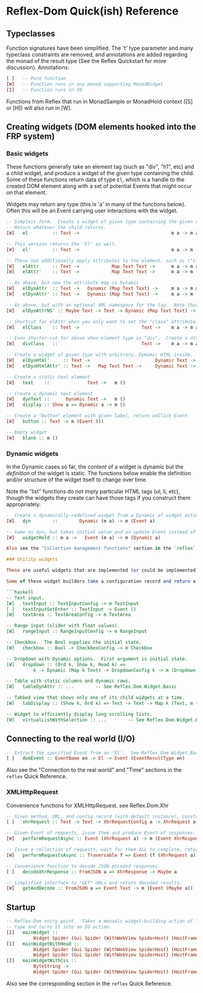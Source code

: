 # Reflex-Dom Quick(ish) Reference

## Typeclasses

Function signatures have been simplified. The 't' type parameter and many typeclass constraints are removed, and annotations are added regarding the monad of the result type (See the Reflex Quickstart for more discussion).  Annotations:

```haskell
[ ]   -- Pure function
[W]   -- Function runs in any monad supporting MonadWidget
[I]   -- Function runs in IO
```

Functions from Reflex that run in MonadSample or MonadHold context ([S] or [H]) will also run in [W].

## Creating widgets (DOM elements hooked into the FRP system)

### Basic widgets

These functions generally take an element tag (such as "div", "h1", etc) and a child widget, and produce a widget of the given type containing the child.  Some of these functions return data of type `El`, which is a handle to the created DOM element along with a set of potential Events that might occur on that element.

Widgets may return any type (this is 'a' in many of the functions below).  Often this will be an Event carrying user interactions with the widget.

```haskell
-- Simplest form.  Create a widget of given type containing the given child.
-- Return whatever the child returns.
[W]   el         :: Text ->                                  m a -> m a

-- This version returns the 'El' as well.
[W]   el'        :: Text ->                                  m a -> m (El, a)

-- These two additionally apply attributes to the element, such as ("class" =: "blah")
[W]   elAttr     :: Text ->            Map Text Text ->      m a -> m a
[W]   elAttr'    :: Text ->            Map Text Text ->      m a -> m (El, a)

-- As above, but now the attribute map is Dynamic
[W]   elDynAttr  :: Text ->   Dynamic (Map Text Text) ->     m a -> m a
[W]   elDynAttr' :: Text ->   Dynamic (Map Text Text) ->     m a -> m (El, a)

-- As above, but with an optional XML namespace for the tag.  Note that this does *not* set the 'xmlns' attribute.  See https://www.w3.org/TR/DOM-Level-2-Core/core.html#ID-DocCrElNS
[W]   elDynAttrNS' :: Maybe Text -> Text -> Dynamic (Map Text Text) -> m a -> m (El, a)

-- Shortcut for elAttr when you only want to set the "class" attribute.
[W]   elClass    :: Text ->                       Text ->    m a -> m a

-- Even shorter-cut for above when element type is "div".  Create a div of given class.
[W]   divClass   ::                               Text ->    m a -> m a

-- Create a widget of given type with arbitrary, Dymamic HTML inside.
[W]   elDynHtml'     :: Text ->                        Dynamic Text ->   m El
[W]   elDynHtmlAttr' :: Text ->   Map Text Text ->     Dynamic Text ->   m El

-- Create a static text element
[W]   text    ::              Text ->   m ()

-- Create a dynamic text element
[W]   dynText ::      Dynamic Text ->   m ()
[W]   display :: Show a => Dynamic a -> m ()

-- Create a "button" element with given label, return onClick Event
[W]   button :: Text -> m (Event ())

-- Empty widget
[W]   blank :: m ()
```

### Dynamic widgets

In the Dynamic cases so far, the *content* of a widget is dynamic but the *definition* of the widget is static.  The functions below enable the definition and/or structure of the widget itself to change over time.

Note the "list" functions do not imply particular HTML tags (ul, li, etc), though the widgets they create can have those tags if you construct them appropriately.

```haskell
-- Create a dynamically-redefined widget from a Dynamic of widget actions.
[W]   dyn        ::        Dynamic (m a) -> m (Event a)

-- Same as dyn, but takes initial value and an update Event instead of a Dynamic.
[W]   widgetHold :: m a ->   Event (m a) -> m (Dynamic a)

Also see the "Collection management functions" section in the `reflex` Quick Reference.

### Utility widgets

These are useful widgets that are implemented (or could be implemented) in terms of the low-level widgets above.

Some of these widget builders take a configuration record and return a record containing Events or other useful data associated with the created widget (similar to 'El').  The configuration records have default values, so you can just supply 'def'.  See Reflex/Dom/Widget/Input.hs for record fields (Lenses are provided).

```haskell
-- Text input.
[W]   textInput :: TextInputConfig -> m TextInput
[ ]   textInputGetEnter :: TextInput -> Event ()
[W]   textArea :: TextAreaConfig -> m TextArea

-- Range input (slider with float values).
[W]   rangeInput :: RangeInputConfig -> m RangeInput

-- Checkbox.  The Bool supplies the initial state.
[W]   checkbox :: Bool -> CheckboxConfig -> m Checkbox

-- Dropdown with Dynamic options.  First argument is initial state.
[W]   dropdown :: (Ord k, Show k, Read k) =>
          k -> Dynamic (Map k Text) -> DropdownConfig k -> m (Dropdown k)

-- Table with static columns and dynamic rows.
[W]   tableDynAttr :: ...        -- See Reflex.Dom.Widget.Basic

-- Tabbed view that shows only one of its child widgets at a time.
[W]   tabDisplay :: (Show k, Ord k) => Text -> Text -> Map k (Text, m ()) -> m ()

-- Widget to efficiently display long scrolling lists.
[W]   virtualListWithSelection :: ...        -- See Reflex.Dom.Widget.Lazy
```

## Connecting to the real world (I/O)

```haskell
-- Extract the specified Event from an 'El'.  See Reflex.Dom.Widget.Basic
[ ]   domEvent :: EventName en -> El -> Event (EventResultType en)
```

Also see the "Connection to the real world" and "Time" sections in the `reflex` Quick Reference.

### XMLHttpRequest

Convenience functions for XMLHttpRequest.  see Reflex.Dom.Xhr

```haskell
-- Given method, URL, and config record (with default instance), construct a request.
[ ]   xhrRequest :: Text -> Text -> XhrRequestConfig a -> XhrRequest a

-- Given Event of requests, issue them and produce Event of responses.
[W]   performRequestAsync :: Event (XhrRequest a) -> m (Event XhrResponse)

-- Issue a collection of requests, wait for them ALL to complete, return collected results.
[W]   performRequestsAsync :: Traversable f => Event (f (XhrRequest a)) -> m (Event (f XhrResponse))

-- Convenience function to decode JSON-encoded responses.
[ ]   decodeXhrResponse :: FromJSON a => XhrResponse -> Maybe a

-- Simplified interface to "GET" URLs and return decoded results.
[W]   getAndDecode :: FromJSON a => Event Text -> m (Event (Maybe a))
```

## Startup

```haskell
-- Reflex-Dom entry point.  Takes a monadic widget-building action of lengthy
-- type and turns it into an IO action.
[I]   mainWidget ::
          Widget Spider (Gui Spider (WithWebView SpiderHost) (HostFrame Spider)) () -> IO ()
[I]   mainWidgetWithHead ::
          Widget Spider (Gui Spider (WithWebView SpiderHost) (HostFrame Spider)) () ->
          Widget Spider (Gui Spider (WithWebView SpiderHost) (HostFrame Spider)) () -> IO ()
[I]   mainWidgetWithCss ::
          ByteString ->
          Widget Spider (Gui Spider (WithWebView SpiderHost) (HostFrame Spider)) () -> IO ()
```

Also see the corresponding section in the `reflex` Quick Reference.
